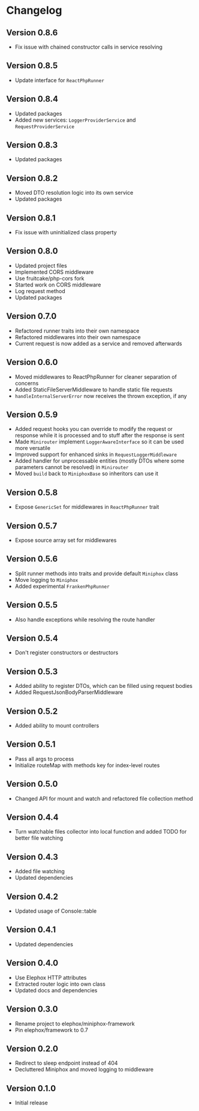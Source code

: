 Changelog
=========

Version 0.8.6
-------------

* Fix issue with chained constructor calls in service resolving

Version 0.8.5
-------------

* Update interface for `ReactPhpRunner`

Version 0.8.4
-------------

* Updated packages
* Added new services: `LoggerProviderService` and `RequestProviderService`

Version 0.8.3
-------------

* Updated packages

Version 0.8.2
-------------

* Moved DTO resolution logic into its own service
* Updated packages

Version 0.8.1
-------------

* Fix issue with uninitialized class property

Version 0.8.0
-------------

* Updated project files
* Implemented CORS middleware
* Use fruitcake/php-cors fork
* Started work on CORS middleware
* Log request method
* Updated packages

Version 0.7.0
-------------

* Refactored runner traits into their own namespace
* Refactored middlewares into their own namespace
* Current request is now added as a service and removed afterwards

Version 0.6.0
-------------

* Moved middlewares to ReactPhpRunner for cleaner separation of concerns
* Added StaticFileServerMiddleware to handle static file requests
* `handleInternalServerError` now receives the thrown exception, if any

Version 0.5.9
-------------

* Added request hooks you can override to modify the request or response while it is processed and to stuff after the response is sent
* Made `Minirouter` implement `LoggerAwareInterface` so it can be used more versatile
* Improved support for enhanced sinks in `RequestLoggerMiddleware`
* Added handler for unprocessable entities (mostly DTOs where some parameters cannot be resolved) in `Minirouter`
* Moved `build` back to `MiniphoxBase` so inheritors can use it

Version 0.5.8
-------------

* Expose `GenericSet` for middlewares in `ReactPhpRunner` trait

Version 0.5.7
-------------

* Expose source array set for middlewares

Version 0.5.6
-------------

* Split runner methods into traits and provide default `Miniphox` class
* Move logging to `Miniphox`
* Added experimental `FrankenPhpRunner`

Version 0.5.5
-------------

* Also handle exceptions while resolving the route handler

Version 0.5.4
-------------

* Don't register constructors or destructors

Version 0.5.3
-------------

* Added ability to register DTOs, which can be filled using request bodies
* Added RequestJsonBodyParserMiddleware

Version 0.5.2
-------------

* Added ability to mount controllers

Version 0.5.1
-------------

* Pass all args to process
* Initialize routeMap with methods key for index-level routes

Version 0.5.0
-------------

* Changed API for mount and watch and refactored file collection method

Version 0.4.4
-------------

* Turn watchable files collector into local function and added TODO for better file watching

Version 0.4.3
-------------

* Added file watching
* Updated dependencies

Version 0.4.2
-------------

* Updated usage of Console::table

Version 0.4.1
-------------

* Updated dependencies

Version 0.4.0
-------------

* Use Elephox HTTP attributes
* Extracted router logic into own class
* Updated docs and dependencies

Version 0.3.0
-------------

* Rename project to elephox/miniphox-framework
* Pin elephox/framework to 0.7

Version 0.2.0
-------------

* Redirect to sleep endpoint instead of 404
* Decluttered Miniphox and moved logging to middleware

Version 0.1.0
-------------

* Initial release